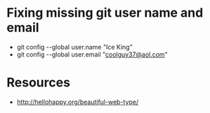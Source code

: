 # Fixing missing git user name and email
- git config --global user.name "Ice King"
- git config --global user.email "coolguy37@aol.com"

# Resources
- http://hellohappy.org/beautiful-web-type/
